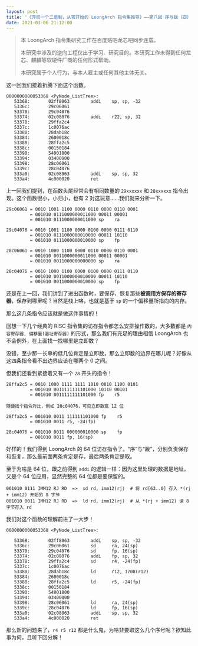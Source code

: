 ```yaml
---
layout: post
title: '《开局一个二进制，从零开始的 LoongArch 指令集推导》——第八回 序与跋（四）'
date: 2021-03-06 21:12:00
---
```


> 本 LoongArch 指令集研究工作在百度贴吧龙芯吧同步连载。
>
> 本研究中涉及的逆向工程仅出于学习、研究目的。本研究工作未得到任何龙芯、麒麟等软硬件厂商的任何形式帮助。
>
> 本研究属于个人行为，与本人雇主或任何其他主体无关。

这一回我们接着折腾下面这个函数。

```plain
0000000000053368 <PyNode_ListTree>:
   53368:       02ff8063        addi    sp, sp, -32
   5336c:       29c06061
   53370:       29c04076
   53374:       02c08076        addi    r22, sp, 32
   53378:       29ffa2c4
   5337c:       1c0076ac
   53380:       28dab18c
   53384:       2600018c
   53388:       28ffa2c5
   5338c:       00150184
   53390:       54001800
   53394:       03400000
   53398:       28c06061
   5339c:       28c04076
   533a0:       02c08063        addi    sp, sp, 32
   533a4:       4c000020        ret
```

上一回我们提到，在函数头尾经常会有相同数量的 `29xxxxxx` 和 `28xxxxxx` 指令出现。这个函数很小，小归小，也有 2 对这玩意……我们就来分析一下。

```plain
29c06061 = 0010 1001 1100 0000 0110 0000 0110 0001
         = 001010 0111000000011000 00011 00001
         = 001010 0111000000011000 sp    ra

29c04076 = 0010 1001 1100 0000 0100 0000 0111 0110
         = 001010 0111000000010000 00011 10110
         = 001010 0111000000010000 sp    fp

28c06061 = 0010 1000 1100 0000 0110 0000 0110 0001
         = 001010 0011000000011000 00011 00001
         = 001010 0011000000000000 sp    ra

28c04076 = 0010 1000 1100 0000 0100 0000 0111 0110
         = 001010 0011000000010000 00011 10110
         = 001010 0011000000010000 sp    fp
```

还是在上一回，我们讲到了进出函数时，要保存、恢复那些**被调用方保存的寄存器**，保存到哪里呢？当然是栈上咯，也就是基于 `sp` 的一个偏移量所指向的内存。

那么这几条指令应该就是做这件事情的！

回想一下几个经典的 RISC 指令集的访存指令都怎么安排操作数的，大多数都是 `内容寄存器, 偏移量(基址寄存器)` 的形式，那么我们有充足的理由相信 LoongArch 也不会例外，在上面找一找哪里是立即数？

没错，至少那一长串的低几位肯定是立即数，那么立即数的边界在哪儿呢？好像从这四条指令看不出边界应该在哪两个 0 之间。

但我们还看到紧接着又有一个 `28` 开头的指令！

```plain
28ffa2c5 = 0010 1000 1111 1111 1010 0010 1100 0101
         = 001010 0011111111101000 10110 00101
         = 001010 0011111111101000 fp    r5

随便找个指令对比，例如 28c04076，可见立即数宽 12 位

28ffa2c5 = 001010 0011 111111101000 fp    r5
         = 001010 0011 r5, -24(fp)

28c04076 = 001010 0011 000000010000 sp    fp
         = 001010 0011 fp, 16(sp)
```

好样的！我们得到 LoongArch 的 64 位访存指令了。“序”与“跋”，分别负责保存和恢复，那么最前面两条肯定是存，最后两条肯定是取。

至于为啥是 64 位，跟之前得到 `addi` 的逻辑一样：因为这里处理的数据是地址，又是个 64 位应用，显然完整的 64 位都是要保留的。

```plain
001010 0111 IMM12 RJ RD  =>  sd rd, imm12(rj)  # 将 rd[63..0] 存入 *(rj + imm12) 开始的 8 字节
001010 0011 IMM12 RJ RD  =>  ld rd, imm12(rj)  # 从 *(rj + imm12) 读 8 字节存入 rd
```

我们对这个函数的理解前进了一大步！

```plain
0000000000053368 <PyNode_ListTree>:

   53368:       02ff8063        addi    sp, sp, -32
   5336c:       29c06061        sd      ra, 24(sp)
   53370:       29c04076        sd      fp, 16(sp)
   53374:       02c08076        addi    fp, sp, 32
   53378:       29ffa2c4        sd      r4, -24(fp)
   5337c:       1c0076ac
   53380:       28dab18c        ld      r12, 1708(r12)
   53384:       2600018c
   53388:       28ffa2c5        ld      r5, -24(fp)
   5338c:       00150184
   53390:       54001800
   53394:       03400000
   53398:       28c06061        ld      ra, 24(sp)
   5339c:       28c04076        ld      fp, 16(sp)
   533a0:       02c08063        addi    sp, sp, 32
   533a4:       4c000020        ret
```

那么新的问题来了，`r4 r5 r12` 都是什么鬼，为啥非要取这么几个序号呢？欲知此事为何，且听下回分解！
